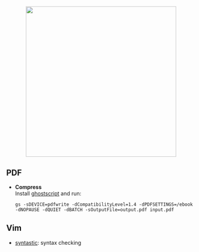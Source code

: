 <h1 align="center">
	<img width="400" src="https://upload.wikimedia.org/wikipedia/commons/6/64/Ancientlibraryalex.jpg">
</h1>

## PDF
- <b>Compress</b> <br>
    Install [ghostscript](http://www.ghostscript.com/) and run:

    `gs -sDEVICE=pdfwrite -dCompatibilityLevel=1.4 -dPDFSETTINGS=/ebook -dNOPAUSE -dQUIET -dBATCH -sOutputFile=output.pdf input.pdf`
## Vim
- [syntastic](https://github.com/scrooloose/syntastic): syntax checking
